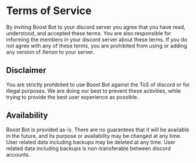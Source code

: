 # Terms of Service

By inviting Boost Bot to your discord server you agree that you have read, understood, and accepted these terms. You are also responsible for informing the members in your discord server about these terms. If you do not agree with any of these terms, you are prohibited from using or adding any version of Xenon to your server.

## Disclaimer

You are strictly prohibited to use Boost Bot against the ToS of discord or for illegal purposes. We are doing our best to prevent these activities, while trying to provide the best user experience as possible.

## Availability

Boost Bot is provided as-is. There are no guarantees that it will be available in the future, and its purpose or availability may be changed at any time.
User related data including backups may be deleted at any time.
User related data including backups is non-transferable between discord accounts.
